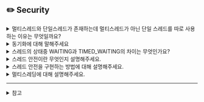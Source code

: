 ## ✏️ Security


<details>
  <summary>멀티스레드와 단일스레드가 존재하는데 멀티스레드가 아닌 단일 스레드를 따로 사용하는 이유는 무엇일까요?</summary> 
  
  멀티 스레드는 동시에 여러개의 스레드가 실행되기 때문에 스레드 간의 경쟁으로 인해 자원 공유 및 동기화 문제가 발생할 수 있습니다.

  단일 스레드 같은 경우 작업을 순차적으로 처리하기 때문에 자원 공유와 동기화 문제를 방지할 수 있다는 장점이 있습니다. 또한 단일 스레드의 실행 순서는 예층 가능하다는 점이 있기 때문에 상황에 따라 선택하는 게 달라질 수 있습니다.
</details>

<details>
  <summary>동기화에 대해 말해주세요</summary> 

  다수의 스레드가 같은 자원을 공유하게 될 경우, 기존 스레드 내 함수가 작업을 끝내기도 전에 다른 스레드에서 접근해서 자원을 바꿔버리면서 에러가 발생할 수 있습니다.

  작업을 끝내기 전까지 다른 스레드가 접근하는 것을 막기 위해서는 동기화(synchronized)라는 키워드를 작성할 수 있습니다.
  
  synchronized는 특정 메서드나 블록을 하나의 스레드만 접근할 수 있도록 잠금을 거는 기능을 합니다.

</details>

<details>
  <summary>스레드의 상태중 WAITING과 TIMED_WAITING의 차이는 무엇인가요?</summary> 
  
  - Thread.Sate WAITING
    
    스레드가 대기중인 상태. 대기상태 일 때는 다른 스레드가 작업을 완료하기를 기다리는 상태
    
  - Thread.State TIMED_WAITING
      
      스레드가 정해진 시간동안 대기하는 상태
    
</details>

<details>
  <summary>스레드 안전이란 무엇인지 설명해주세요.</summary> 

  스레드 안전이란 다중 스레드 환경에서 프로그램이 실행될 때, 어떤 함수나 변수 또는 객체가 여러 스레드로부터 동시에 접근이 이루어져도 프로그램의 실행에 문제가 없음을 의미합니다.

  즉, 하나의 함수가 다른 스레드로부터 호출되어 실행중일 때, 다른 스레드가 그 함수를 호출하여 동시에 실행되더라도 각 스레드에서 함수의 수행 결과가 옳바르게 나오는 것을 의미합니다.
</details>

<details>
  <summary>스레드 안전을 구현하는 방법에 대해 설명해주세요.</summary> 

  방법으로 크게 재진입성, 상호 배제, 스레드 지역 저장소, 원자 연산이 있습니다.

  재진입성: 스레드가 동일한 스레드, 다른 스레드에 의해 실행되어도 원래 실행을 올바르게 완료할 수 있도록 코드를 작성합니다.
  
  상호 배제: 공유 자원을 꼭 사용해야 할 경우 해당 자원에 대한 접근을 락으로 통제합니다.
  
  스레드 지역 저장소: 공유 자원의 사용을 최대한 줄여 각각의 스레드에서만 접근 가능한 저장소들을 사용함으로써 동시 접근을 막습니다.
  
  - TLS는 쓰레드가 각각 가지고 있는 저장소이다.
  - 이 곳에 저장되는 값들은 전역변수 이지만, 한 쓰레드 내에서만 유효한 전역 변수이다. 이러한 면에서 Stack과는 차이가 있다.
  - 공유하는 영역인 Heap, 데이터 영역의 값을 사용 할 만큼 큼직하게 잘라서 TLS로 가져온다. 이 과정만 하기 때문에 부하가 크지는 않을 것이다. 이렇게 공유영역에서 가져온 값을 TLS로 옮기면 그 이후에 mutex를 차지하기 위한 경합이 일어나지 않을 것이다.
  
  원자 연산: 공유 자원에 접근할 때 원자 연산을 이용하거나 '원자적'으로 정의된 접근 방법을 사용함으로써 상호 배제를 구현할 수 있습니다. 원자적 연산이란 중단되지 않는 연산을 의미하며 스레드가 절대 간섭할 수 없음이 보장됩니다.
</details>

<details>
  <summary>멀티스레딩에 대해 설명해주세요.</summary> 

  하나의 프로세스 안에서 여러 개의 스레드가 동시에 실행되는 것을 말합니다. 각각의 스레드는 독립적인 작업을 처리하지만, 같은 메모리 공간을 공유하기 때문에 서로 간에 데이터를 주고받을 수 있습니다. 이 방식은 프로그램이 병렬로 여러 작업을 처리할 수 있게 해주어 응답성을 높이고, 성능을 향상시킬 수 있습니다.

  멀티스레딩은 운영체제와 하드웨어(CPU)의 도움을 받아 동작합니다. CPU는 여러 스레드를 번갈아가며 실행하며, 이를 통해 멀티스레딩이 실현됩니다. 운영체제는 스케줄링을 통해 어떤 스레드를 먼저 실행할지 결정하며, 각 스레드에 CPU 시간을 할당합니다.
</details>

----

<details>
  <summary>참고</summary>
</details>
